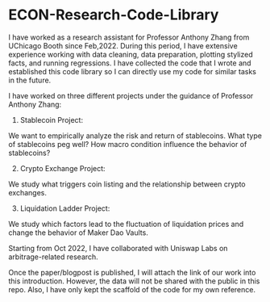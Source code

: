 # ECON-Research-Code-Library

I have worked as a research assistant for Professor Anthony Zhang from UChicago Booth since Feb,2022.
During this period, I have extensive experience working with data cleaning, data preparation,
plotting stylized facts, and running regressions. I have collected the code that I wrote and established
this code library so I can directly use my code for similar tasks in the future.

I have worked on three different projects under the guidance of Professor Anthony Zhang:
1) Stablecoin Project:

We want to empirically analyze the risk and return of stablecoins. What type of stablecoins peg well? How macro
condition influence the behavior of stablecoins?

2) Crypto Exchange Project:

We study what triggers coin listing and the relationship between crypto exchanges.

3) Liquidation Ladder Project:

We study which factors lead to the fluctuation of liquidation prices and change the behavior of Maker Dao Vaults.

Starting from Oct 2022, I have collaborated with Uniswap Labs on arbitrage-related research.

Once the paper/blogpost is published, I will attach the link of our work into this introduction. However, the data will
not be shared with the public in this repo. Also, I have only kept the scaffold of the code for my own reference.




